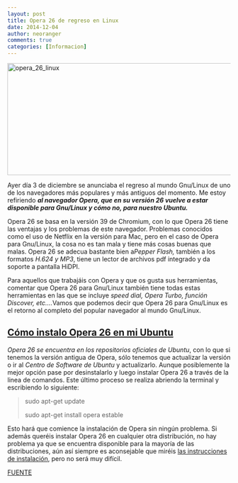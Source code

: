 ```yaml
---
layout: post
title: Opera 26 de regreso en Linux
date: 2014-12-04
author: neoranger
comments: true
categories: [Informacion]
---
```

<img class="  wp-image-2675 aligncenter" src="https://blogneositelinux.files.wordpress.com/2016/10/opera_26_linux.jpg" alt="opera_26_linux" width="525" height="253" />

Ayer día 3 de diciembre se anunciaba el regreso al mundo Gnu/Linux de uno de los navegadores más populares y más antiguos del momento. Me estoy refiriendo <strong><em>al navegador Opera, que en su versión 26 vuelve a estar disponible para Gnu/Linux y cómo no, para nuestro Ubuntu.</em></strong>

Opera 26 se basa en la versión 39 de Chromium, con lo que Opera 26 tiene las ventajas y los problemas de este navegador. Problemas conocidos como el uso de Netflix en la versión para Mac, pero en el caso de Opera para Gnu/Linux, la cosa no es tan mala y tiene más cosas buenas que malas. Opera 26 se adecua bastante bien a<em>Pepper Flash,</em> también a los formatos <em>H.624 y MP3</em>, tiene un lector de archivos pdf integrado y da soporte a pantalla HiDPI.

<aside id="abn_singlestealer" class="publi inside-content "></aside>

Para aquellos que trabajáis con Opera y que os gusta sus herramientas, comentar que Opera 26 para Gnu/Linux también tiene todas estas herramientas en las que se incluye <em>speed dial, Opera Turbo, función Discover, etc….</em>Vamos que podemos decir que Opera 26 para Gnu/Linux es el retorno al completo del popular navegador al mundo Gnu/Linux.

<h2><span style="text-decoration:underline;">Cómo instalo Opera 26 en mi Ubuntu</span></h2>

<em>Opera 26 se encuentra en los repositorios oficiales de Ubuntu</em>, con lo que si tenemos la versión antigua de Opera, sólo tenemos que actualizar la versión o ir al <em>Centro de Software de Ubuntu</em> y actualizarlo. Aunque posiblemente la mejor opción pase por desinstalarlo y luego instalar Opera 26 a través de la linea de comandos. Este último proceso se realiza abriendo la terminal y escribiendo lo siguiente:

<blockquote>sudo apt-get update

sudo apt-get install opera estable</blockquote>

Esto hará que comience la instalación de Opera sin ningún problema. Si además queréis instalar Opera 26 en cualquier otra distribución, no hay problema ya que se encuentra disponible para la mayoría de las distribuciones, aún así siempre es aconsejable que miréis <a title="Página de descarga de Opera" href="http://www.opera.com/es/computer?utm_medium=sm&amp;utm_source=desktop_blog&amp;utm_campaign=desktop&amp;utm_content=right_side_banner_240x360" target="_blank">las instrucciones de instalación</a>, pero no será muy difícil.

<a href="http://ubunlog.com/opera-26-regresa-linux-tras-mas-de-un-ano-sin-saber-nada/">FUENTE</a>
